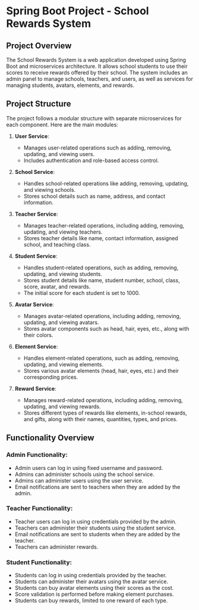 # Spring Boot Project - School Rewards System

## Project Overview

The School Rewards System is a web application developed using Spring Boot and microservices architecture. It allows school students to use their scores to receive rewards offered by their school. The system includes an admin panel to manage schools, teachers, and users, as well as services for managing students, avatars, elements, and rewards.

## Project Structure

The project follows a modular structure with separate microservices for each component. Here are the main modules:

1. **User Service**:

   - Manages user-related operations such as adding, removing, updating, and viewing users.
   - Includes authentication and role-based access control.

2. **School Service**:

   - Handles school-related operations like adding, removing, updating, and viewing schools.
   - Stores school details such as name, address, and contact information.

3. **Teacher Service**:

   - Manages teacher-related operations, including adding, removing, updating, and viewing teachers.
   - Stores teacher details like name, contact information, assigned school, and teaching class.

4. **Student Service**:

   - Handles student-related operations, such as adding, removing, updating, and viewing students.
   - Stores student details like name, student number, school, class, score, avatar, and rewards.
   - The initial score for each student is set to 1000.

5. **Avatar Service**:

   - Manages avatar-related operations, including adding, removing, updating, and viewing avatars.
   - Stores avatar components such as head, hair, eyes, etc., along with their colors.

6. **Element Service**:

   - Handles element-related operations, such as adding, removing, updating, and viewing elements.
   - Stores various avatar elements (head, hair, eyes, etc.) and their corresponding prices.

7. **Reward Service**:
   - Manages reward-related operations, including adding, removing, updating, and viewing rewards.
   - Stores different types of rewards like elements, in-school rewards, and gifts, along with their names, quantities, types, and prices.

## Functionality Overview

### Admin Functionality:

- Admin users can log in using fixed username and password.
- Admins can administer schools using the school service.
- Admins can administer users using the user service.
- Email notifications are sent to teachers when they are added by the admin.

### Teacher Functionality:

- Teacher users can log in using credentials provided by the admin.
- Teachers can administer their students using the student service.
- Email notifications are sent to students when they are added by the teacher.
- Teachers can administer rewards.

### Student Functionality:

- Students can log in using credentials provided by the teacher.
- Students can administer their avatars using the avatar service.
- Students can buy avatar elements using their scores as the cost.
- Score validation is performed before making element purchases.
- Students can buy rewards, limited to one reward of each type.

